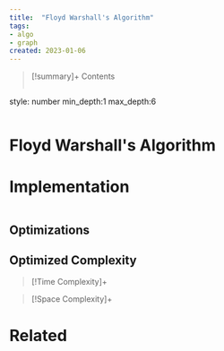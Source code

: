 ```yaml
---
title:  "Floyd Warshall's Algorithm"
tags:
- algo
- graph
created: 2023-01-06
---
```


>[!summary]+ Contents
>```toc
style: number
min_depth:1
max_depth:6 
>```


# Floyd Warshall's Algorithm

# Implementation

```python

```

## Optimizations

## Optimized Complexity

>[!Time Complexity]+

>[!Space Complexity]+



# Related
